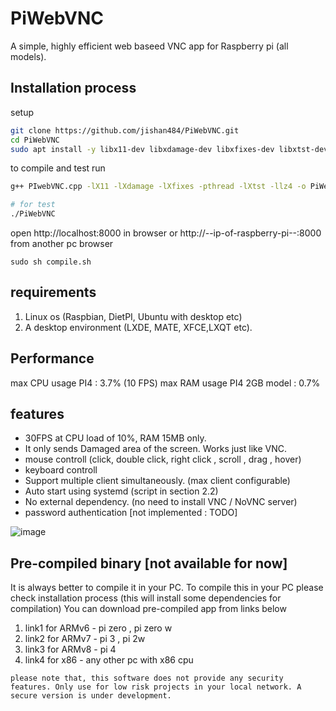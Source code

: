 # PiWebVNC
A simple, highly efficient web baseed VNC app for Raspberry pi (all models).

## Installation process

setup
```sh
git clone https://github.com/jishan484/PiWebVNC.git
cd PiWebVNC
sudo apt install -y libx11-dev libxdamage-dev libxfixes-dev libxtst-dev liblz4-dev g++
```
to compile and test run
```sh
g++ PIwebVNC.cpp -lX11 -lXdamage -lXfixes -pthread -lXtst -llz4 -o PiWebVNC

# for test
./PiWebVNC
```
open http://localhost:8000 in browser
or http://--ip-of-raspberry-pi--:8000 from another pc browser


```sudo sh compile.sh```<br>

## requirements
1. Linux os (Raspbian, DietPI, Ubuntu with desktop etc)
2. A desktop environment (LXDE, MATE, XFCE,LXQT etc).

## Performance
max CPU usage PI4 : 3.7% (10 FPS)
max RAM usage PI4 2GB model : 0.7%

## features
* 30FPS at CPU load of 10%, RAM 15MB only.
* It only sends Damaged area of the screen. Works just like VNC.
* mouse controll (click, double click, right click , scroll , drag , hover)
* keyboard controll
* Support multiple client simultaneously. (max client configurable)
* Auto start using systemd (script in section 2.2)
* No external dependency. (no need to install VNC / NoVNC server)
* password authentication [not implemented : TODO]

![image](https://user-images.githubusercontent.com/49402826/163715482-ae7e166f-7ac2-4baa-a946-9770576c0bf5.png)

## Pre-compiled binary [not available for now]
It is always better to compile it in your PC. To compile this in your PC please check installation process (this will install some dependencies for compilation)
You can download pre-compiled app from links below
  1. link1 for ARMv6 - pi zero , pi zero w
  2. link2 for ARMv7 - pi 3 , pi 2w
  3. link3 for ARMv8 - pi 4
  4. link4 for x86 - any other pc with x86 cpu

`please note that, this software does not provide any security features. Only use for low risk projects in your local network. A secure version is under development.`
